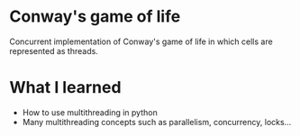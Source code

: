 # Conway's game of life

Concurrent implementation of Conway's game of life in which cells are represented as threads.

# What I learned
* How to use multithreading in python 
* Many multithreading concepts such as parallelism, concurrency, locks...
